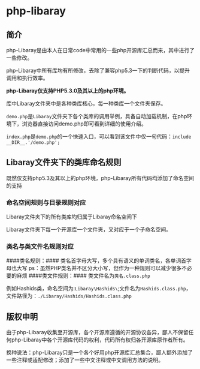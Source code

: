 # php-libaray
## 简介
php-Libaray是由本人在日常code中常用的一些php开源库汇总而来，其中进行了一些修改。

php-Libaray中所有库均有所修改，去除了兼容php5.3一下的判断代码，以提升调用和执行效率。

**php-Libaray仅支持PHP5.3.0及其以上的php环境。**

库中Libaray文件夹中是各种类库核心，每一种类库一个文件夹保存。

``demo.php``是``Libaray``文件夹下各个类库的调用举例，具备自动加载机制，在php环境下，浏览器直接访问demo.php即可看到详细的使用介绍。

``index.php``是``demo.php``的一个快速入口，可以看到该文件中仅一句代码：``include __DIR__.'/demo.php';``
## Libaray文件夹下的类库命名规则
既然仅支持php5.3及其以上的php环境，php-Libaray所有代码均添加了命名空间的支持
### 命名空间规则与目录规则对应
Libaray文件夹下的所有类库均归属于Libaray命名空间下

Libaray文件夹下每一个开源库一个文件夹，又对应于一个子命名空间。
### 类名与类文件名规则对应
####类名规则：####
类名首字母大写，多个具有语义的单词类名，各单词首字母也大写
	ps：虽然PHP类名并不区分大小写，但作为一种规则可以减少很多不必要的麻烦
####类文件规则：####
类文件名为``类名.class.php``
		
例如Hashids类，命名空间为:``Libaray\Hashids\``;文件名为``Hashids.class.php``，文件路径为：``./Libaray/Hashids/Hashids.class.php``
	
## 版权申明
由于php-Libaray收集至开源库，各个开源库遵循的开源协议各异，鄙人不保留任何php-Libaray中各个开源库代码的权利，代码所有权归各开源库原作者所有。

换种说法：php-Libaray只是一个各个好用php开源库汇总集合，鄙人额外添加了一些注释或适配修改；添加了一些中文注释或中文调用方法的说明。